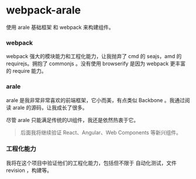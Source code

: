 # webpack-arale
使用 arale 基础框架 和 webpack 来构建组件。

### webpack

webpack 强大的模块能力和工程化能力，让我抛弃了 cmd 的 seajs，amd 的 requirejs。拥抱了 commonjs 。没有使用 browserify 是因为 webpack 更丰富的 require 能力。

### arale

arale 是我非常非常喜欢的前端框架，它小而美，有点类似 Backbone 。我通过阅读 arale 的源码，让我成长了很多。

尽管 arale 只能满足传统的UI组件，我还是依然热衷于它。

> 后面我将继续验证 React、Angular、Web Components 等新兴组件。

### 工程化能力

我将在这个项目中验证他们的工程化能力，包括但不限于 自动化测试，文件 revision ，构建等。